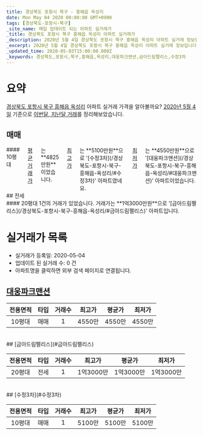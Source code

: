 ```yaml
---
title: 경상북도 포항시 북구 - 흥해읍 옥성리
date: Mon May 04 2020 00:00:00 GMT+0900
tags: [경상북도-포항시-북구]
_site_name: 매일 업데이트 되는 아파트 실거래가
_title: 경상북도 포항시 북구 흥해읍 옥성리 아파트 실거래가
_description: 2020년 5월 4일 경상북도 포항시 북구 흥해읍 옥성리 아파트 실거래 정보입니다. 3건 아파트 정보가 있습니다.
_excerpt: 2020년 5월 4일 경상북도 포항시 북구 흥해읍 옥성리 아파트 실거래 정보입니다. 3건 아파트 정보가 있습니다.
_updated_time: 2020-05-03T15:00:00.000Z
_keywords: 경상북도,포항시,북구,흥해읍,옥성리,대웅파크맨션,금아드림팰리스,수정3차
---
```





# 요약
<ins>경상북도 포항시 북구 흥해읍 옥성리</ins> 아파트 실거래 가격을 알아볼까요? <ins>2020년 5월 4일</ins> 기준으로 <ins>이번달, 지난달 거래</ins>를 정리해보았습니다.

## 매매
<div class="container">
<div class="twelve columns" markdown="1">
#### 10평대
<ins>평균 거래가</ins>는 **4825만원**이었습니다. <ins>최고가</ins>는 **5100만원**으로 '[수정3차](/경상북도-포항시-북구-흥해읍-옥성리/#수정3차)' 아파트였네요. <ins>최저가</ins>는 **4550만원**으로 '[대웅파크맨션](/경상북도-포항시-북구-흥해읍-옥성리/#대웅파크맨션)' 아파트이었습니다.
</div>
</div>
## 전세
<div class="container">
<div class="twelve columns" markdown="1">
#### 20평대
1건의 거래가 있었습니다. 거래가는 **1억3000만원**으로 '[금아드림팰리스](/경상북도-포항시-북구-흥해읍-옥성리/#금아드림팰리스)' 아파트입니다.
</div>
</div>



# 실거래가 목록
- 실거래가 등록일: 2020-05-04
- 업데이트 된 실거래 수: 0 건
- 아파트명을 클릭하면 외부 검색 페이지로 연결됩니다.

## [대웅파크맨션](#대웅파크맨션)

|전용면적|타입|거래수|최고가|평균가|최저가|
|:---:|:---:|:---:|:---:|:---:|:---:|
|10평대|<span class="deal-type-1">매매</span>|1|4550만|4550만|4550만|

<br/>
## [금아드림팰리스](#금아드림팰리스)

|전용면적|타입|거래수|최고가|평균가|최저가|
|:---:|:---:|:---:|:---:|:---:|:---:|
|20평대|<span class="deal-type-2">전세</span>|1|1억3000만|1억3000만|1억3000만|

<br/>
## [수정3차](#수정3차)

|전용면적|타입|거래수|최고가|평균가|최저가|
|:---:|:---:|:---:|:---:|:---:|:---:|
|10평대|<span class="deal-type-1">매매</span>|1|5100만|5100만|5100만|

<br/>



